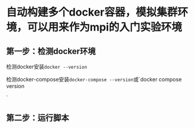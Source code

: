 # 自动构建多个docker容器，模拟集群环境，可以用来作为mpi的入门实验环境

## 第一步：检测docker环境

检测docker安装`docker --version`

检测docker-compose安装`docker-compose --version`或`docker compose version

`

## 第二步：运行脚本
